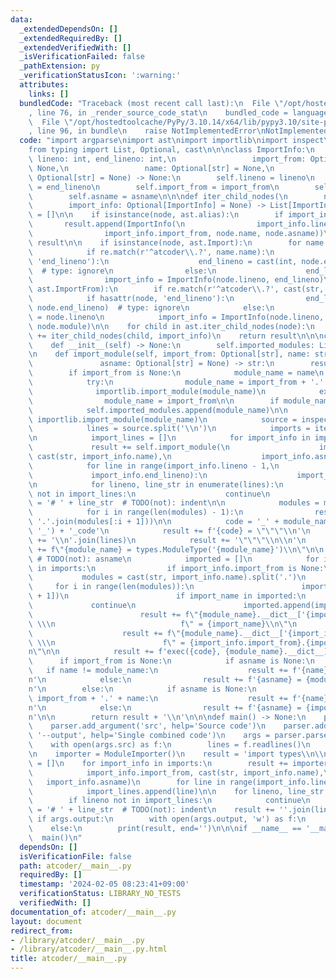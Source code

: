 ```yaml
---
data:
  _extendedDependsOn: []
  _extendedRequiredBy: []
  _extendedVerifiedWith: []
  _isVerificationFailed: false
  _pathExtension: py
  _verificationStatusIcon: ':warning:'
  attributes:
    links: []
  bundledCode: "Traceback (most recent call last):\n  File \"/opt/hostedtoolcache/PyPy/3.10.14/x64/lib/pypy3.10/site-packages/onlinejudge_verify/documentation/build.py\"\
    , line 76, in _render_source_code_stat\n    bundled_code = language.bundle(\n\
    \  File \"/opt/hostedtoolcache/PyPy/3.10.14/x64/lib/pypy3.10/site-packages/onlinejudge_verify/languages/python.py\"\
    , line 96, in bundle\n    raise NotImplementedError\nNotImplementedError\n"
  code: "import argparse\nimport ast\nimport importlib\nimport inspect\nimport re\n\
    from typing import List, Optional, cast\n\n\nclass ImportInfo:\n    def __init__(self,\
    \ lineno: int, end_lineno: int,\n                 import_from: Optional[str] =\
    \ None,\n                 name: Optional[str] = None,\n                 asname:\
    \ Optional[str] = None) -> None:\n        self.lineno = lineno\n        self.end_lineno\
    \ = end_lineno\n        self.import_from = import_from\n        self.name = name\n\
    \        self.asname = asname\n\n\ndef iter_child_nodes(\n        node: ast.AST,\n\
    \        import_info: Optional[ImportInfo] = None) -> List[ImportInfo]:\n    result\
    \ = []\n\n    if isinstance(node, ast.alias):\n        if import_info:\n     \
    \       result.append(ImportInfo(\n                import_info.lineno, import_info.end_lineno,\n\
    \                import_info.import_from, node.name, node.asname))\n        return\
    \ result\n\n    if isinstance(node, ast.Import):\n        for name in node.names:\n\
    \            if re.match(r'^atcoder\\.?', name.name):\n                if hasattr(node,\
    \ 'end_lineno'):\n                    end_lineno = cast(int, node.end_lineno)\
    \  # type: ignore\n                else:\n                    end_lineno = node.lineno\n\
    \                import_info = ImportInfo(node.lineno, end_lineno)\n    elif isinstance(node,\
    \ ast.ImportFrom):\n        if re.match(r'^atcoder\\.?', cast(str, node.module)):\n\
    \            if hasattr(node, 'end_lineno'):\n                end_lineno = cast(int,\
    \ node.end_lineno)  # type: ignore\n            else:\n                end_lineno\
    \ = node.lineno\n            import_info = ImportInfo(node.lineno, end_lineno,\
    \ node.module)\n\n    for child in ast.iter_child_nodes(node):\n        result\
    \ += iter_child_nodes(child, import_info)\n    return result\n\n\nclass ModuleImporter:\n\
    \    def __init__(self) -> None:\n        self.imported_modules: List[str] = []\n\
    \n    def import_module(self, import_from: Optional[str], name: str,\n       \
    \               asname: Optional[str] = None) -> str:\n        result = ''\n\n\
    \        if import_from is None:\n            module_name = name\n        else:\n\
    \            try:\n                module_name = import_from + '.' + name\n  \
    \              importlib.import_module(module_name)\n            except ImportError:\n\
    \                module_name = import_from\n\n        if module_name not in self.imported_modules:\n\
    \            self.imported_modules.append(module_name)\n\n            module =\
    \ importlib.import_module(module_name)\n            source = inspect.getsource(module)\n\
    \            lines = source.split('\\n')\n            imports = iter_child_nodes(ast.parse(source))\n\
    \n            import_lines = []\n            for import_info in imports:\n   \
    \             result += self.import_module(\n                    import_info.import_from,\
    \ cast(str, import_info.name),\n                    import_info.asname)\n    \
    \            for line in range(import_info.lineno - 1,\n                     \
    \             import_info.end_lineno):\n                    import_lines.append(line)\n\
    \n            for lineno, line_str in enumerate(lines):\n                if lineno\
    \ not in import_lines:\n                    continue\n                lines[lineno]\
    \ = '# ' + line_str  # TODO(not): indent\n\n            modules = module_name.split('.')\n\
    \            for i in range(len(modules) - 1):\n                result += self.import_module(None,\
    \ '.'.join(modules[:i + 1]))\n\n            code = '_' + module_name.replace('.',\
    \ '_') + '_code'\n            result += f'{code} = \"\"\"\\n'\n            result\
    \ += '\\n'.join(lines)\n            result += '\"\"\"\\n\\n'\n            result\
    \ += f\"{module_name} = types.ModuleType('{module_name}')\\n\"\n\n           \
    \ # TODO(not): asname\n            imported = []\n            for import_info\
    \ in imports:\n                if import_info.import_from is None:\n         \
    \           modules = cast(str, import_info.name).split('.')\n               \
    \     for i in range(len(modules)):\n                        import_name = '.'.join(modules[:i\
    \ + 1])\n                        if import_name in imported:\n               \
    \             continue\n                        imported.append(import_name)\n\
    \                        result += f\"{module_name}.__dict__['{import_name}']\"\
    \ \\\n                            f\" = {import_name}\\n\"\n                else:\n\
    \                    result += f\"{module_name}.__dict__['{import_info.name}']\"\
    \ \\\n                        f\" = {import_info.import_from}.{import_info.name}\\\
    n\"\n\n            result += f'exec({code}, {module_name}.__dict__)\\n'\n\n  \
    \      if import_from is None:\n            if asname is None:\n             \
    \   if name != module_name:\n                    result += f'{name} = {module_name}\\\
    n'\n            else:\n                result += f'{asname} = {module_name}\\\
    n'\n        else:\n            if asname is None:\n                if name !=\
    \ import_from + '.' + name:\n                    result += f'{name} = {import_from}.{name}\\\
    n'\n            else:\n                result += f'{asname} = {import_from}.{name}\\\
    n'\n\n        return result + '\\n'\n\n\ndef main() -> None:\n    parser = argparse.ArgumentParser()\n\
    \    parser.add_argument('src', help='Source code')\n    parser.add_argument('-o',\
    \ '--output', help='Single combined code')\n    args = parser.parse_args()\n\n\
    \    with open(args.src) as f:\n        lines = f.readlines()\n    imports = iter_child_nodes(ast.parse(''.join(lines)))\n\
    \n    importer = ModuleImporter()\n    result = 'import types\\n\\n'\n    import_lines\
    \ = []\n    for import_info in imports:\n        result += importer.import_module(\n\
    \            import_info.import_from, cast(str, import_info.name),\n         \
    \   import_info.asname)\n        for line in range(import_info.lineno - 1, import_info.end_lineno):\n\
    \            import_lines.append(line)\n\n    for lineno, line_str in enumerate(lines):\n\
    \        if lineno not in import_lines:\n            continue\n        lines[lineno]\
    \ = '# ' + line_str  # TODO(not): indent\n    result += ''.join(lines)\n\n   \
    \ if args.output:\n        with open(args.output, 'w') as f:\n            f.write(result)\n\
    \    else:\n        print(result, end='')\n\n\nif __name__ == '__main__':\n  \
    \  main()\n"
  dependsOn: []
  isVerificationFile: false
  path: atcoder/__main__.py
  requiredBy: []
  timestamp: '2024-02-05 08:23:41+09:00'
  verificationStatus: LIBRARY_NO_TESTS
  verifiedWith: []
documentation_of: atcoder/__main__.py
layout: document
redirect_from:
- /library/atcoder/__main__.py
- /library/atcoder/__main__.py.html
title: atcoder/__main__.py
---
```


